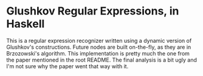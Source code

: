# Glushkov Regular Expressions, in Haskell

This is a regular expression recognizer written using a dynamic version
of Glushkov's constructions.  Future nodes are built on-the-fly, as they
are in Brzozowski's algorithm.  This implementation is pretty much the
one from the paper mentioned in the root README.  The final analysis is
a bit ugly and I'm not sure why the paper went that way with it.

